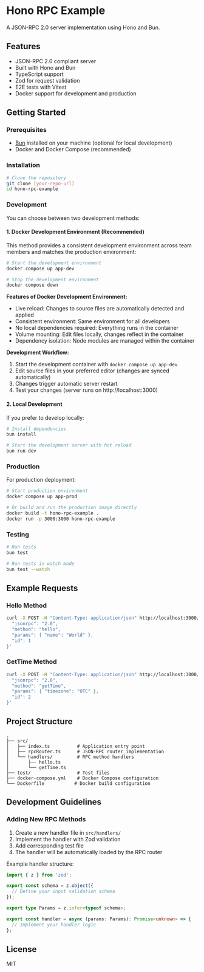 # Hono RPC Example

A JSON-RPC 2.0 server implementation using Hono and Bun.

## Features

- JSON-RPC 2.0 compliant server
- Built with Hono and Bun
- TypeScript support
- Zod for request validation
- E2E tests with Vitest
- Docker support for development and production

## Getting Started

### Prerequisites

- [Bun](https://bun.sh) installed on your machine (optional for local development)
- Docker and Docker Compose (recommended)

### Installation

```bash
# Clone the repository
git clone [your-repo-url]
cd hono-rpc-example
```

### Development

You can choose between two development methods:

#### 1. Docker Development Environment (Recommended)

This method provides a consistent development environment across team members and matches the production environment:

```bash
# Start the development environment
docker compose up app-dev

# Stop the development environment
docker compose down
```

**Features of Docker Development Environment:**
- Live reload: Changes to source files are automatically detected and applied
- Consistent environment: Same environment for all developers
- No local dependencies required: Everything runs in the container
- Volume mounting: Edit files locally, changes reflect in the container
- Dependency isolation: Node modules are managed within the container

**Development Workflow:**
1. Start the development container with `docker compose up app-dev`
2. Edit source files in your preferred editor (changes are synced automatically)
3. Changes trigger automatic server restart
4. Test your changes (server runs on http://localhost:3000)

#### 2. Local Development

If you prefer to develop locally:

```bash
# Install dependencies
bun install

# Start the development server with hot reload
bun run dev
```

### Production

For production deployment:

```bash
# Start production environment
docker compose up app-prod

# Or build and run the production image directly
docker build -t hono-rpc-example .
docker run -p 3000:3000 hono-rpc-example
```

### Testing

```bash
# Run tests
bun test

# Run tests in watch mode
bun test --watch
```

## Example Requests

### Hello Method

```bash
curl -X POST -H "Content-Type: application/json" http://localhost:3000/rpc -d '{
  "jsonrpc": "2.0",
  "method": "hello",
  "params": { "name": "World" },
  "id": 1
}'
```

### GetTime Method

```bash
curl -X POST -H "Content-Type: application/json" http://localhost:3000/rpc -d '{
  "jsonrpc": "2.0",
  "method": "getTime",
  "params": { "timezone": "UTC" },
  "id": 2
}'
```

## Project Structure

```
.
├── src/
│   ├── index.ts          # Application entry point
│   ├── rpcRouter.ts      # JSON-RPC router implementation
│   └── handlers/         # RPC method handlers
│       ├── hello.ts
│       └── getTime.ts
├── test/                 # Test files
├── docker-compose.yml    # Docker Compose configuration
└── Dockerfile           # Docker build configuration
```

## Development Guidelines

### Adding New RPC Methods

1. Create a new handler file in `src/handlers/`
2. Implement the handler with Zod validation
3. Add corresponding test file
4. The handler will be automatically loaded by the RPC router

Example handler structure:
```typescript
import { z } from 'zod';

export const schema = z.object({
  // Define your input validation schema
});

export type Params = z.infer<typeof schema>;

export const handler = async (params: Params): Promise<unknown> => {
  // Implement your handler logic
};
```

## License

MIT 